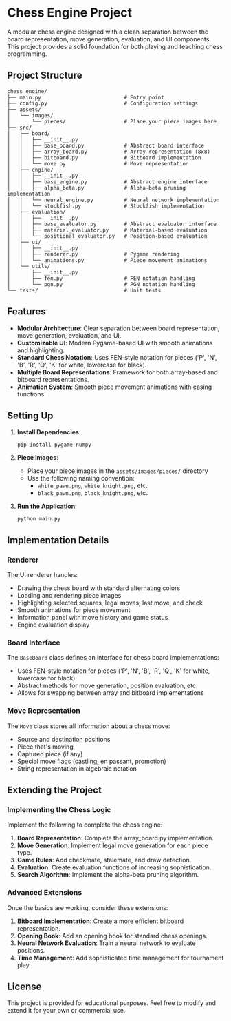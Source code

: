 # Chess Engine Project

A modular chess engine designed with a clean separation between the board representation, move generation, evaluation, and UI components. This project provides a solid foundation for both playing and teaching chess programming.

## Project Structure

```
chess_engine/
├── main.py                           # Entry point
├── config.py                         # Configuration settings
├── assets/
│   └── images/
│       └── pieces/                   # Place your piece images here
├── src/
│   ├── board/
│   │   ├── __init__.py
│   │   ├── base_board.py             # Abstract board interface
│   │   ├── array_board.py            # Array representation (8x8)
│   │   ├── bitboard.py               # Bitboard implementation
│   │   └── move.py                   # Move representation
│   ├── engine/
│   │   ├── __init__.py
│   │   ├── base_engine.py            # Abstract engine interface
│   │   ├── alpha_beta.py             # Alpha-beta pruning implementation
│   │   └── neural_engine.py          # Neural network implementation
│   │   └── stockfish.py              # Stockfish implementation
│   ├── evaluation/
│   │   ├── __init__.py
│   │   ├── base_evaluator.py         # Abstract evaluator interface
│   │   ├── material_evaluator.py     # Material-based evaluation
│   │   └── positional_evaluator.py   # Position-based evaluation
│   ├── ui/
│   │   ├── __init__.py
│   │   ├── renderer.py               # Pygame rendering
│   │   └── animations.py             # Piece movement animations
│   └── utils/
│       ├── __init__.py
│       ├── fen.py                    # FEN notation handling
│       └── pgn.py                    # PGN notation handling
└── tests/                            # Unit tests
```

## Features

- **Modular Architecture**: Clear separation between board representation, move generation, evaluation, and UI.
- **Customizable UI**: Modern Pygame-based UI with smooth animations and highlighting.
- **Standard Chess Notation**: Uses FEN-style notation for pieces ('P', 'N', 'B', 'R', 'Q', 'K' for white, lowercase for black).
- **Multiple Board Representations**: Framework for both array-based and bitboard representations.
- **Animation System**: Smooth piece movement animations with easing functions.

## Setting Up

1. **Install Dependencies**:
   ```
   pip install pygame numpy
   ```

2. **Piece Images**:
   - Place your piece images in the `assets/images/pieces/` directory
   - Use the following naming convention:
     - `white_pawn.png`, `white_knight.png`, etc.
     - `black_pawn.png`, `black_knight.png`, etc.

3. **Run the Application**:
   ```
   python main.py
   ```

## Implementation Details

### Renderer

The UI renderer handles:

- Drawing the chess board with standard alternating colors
- Loading and rendering piece images
- Highlighting selected squares, legal moves, last move, and check
- Smooth animations for piece movement
- Information panel with move history and game status
- Engine evaluation display

### Board Interface

The `BaseBoard` class defines an interface for chess board implementations:

- Uses FEN-style notation for pieces ('P', 'N', 'B', 'R', 'Q', 'K' for white, lowercase for black)
- Abstract methods for move generation, position evaluation, etc.
- Allows for swapping between array and bitboard implementations

### Move Representation

The `Move` class stores all information about a chess move:

- Source and destination positions
- Piece that's moving
- Captured piece (if any)
- Special move flags (castling, en passant, promotion)
- String representation in algebraic notation

## Extending the Project

### Implementing the Chess Logic

Implement the following to complete the chess engine:

1. **Board Representation**: Complete the array_board.py implementation.
2. **Move Generation**: Implement legal move generation for each piece type.
3. **Game Rules**: Add checkmate, stalemate, and draw detection.
4. **Evaluation**: Create evaluation functions of increasing sophistication.
5. **Search Algorithm**: Implement the alpha-beta pruning algorithm.

### Advanced Extensions

Once the basics are working, consider these extensions:

1. **Bitboard Implementation**: Create a more efficient bitboard representation.
2. **Opening Book**: Add an opening book for standard chess openings.
3. **Neural Network Evaluation**: Train a neural network to evaluate positions.
4. **Time Management**: Add sophisticated time management for tournament play.

## License

This project is provided for educational purposes. Feel free to modify and extend it for your own or commercial use.